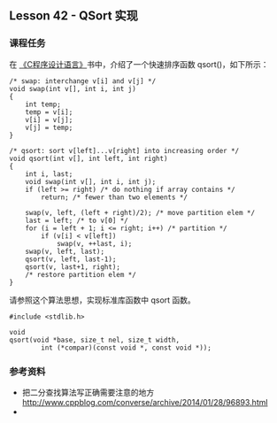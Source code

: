 
## Lesson 42 - QSort 实现

### 课程任务
在 [《C程序设计语言》](https://www.dropbox.com/s/qer3va6rtq8o1dj/C%E7%A8%8B%E5%BA%8F%E8%AE%BE%E8%AE%A1%E8%AF%AD%E8%A8%80%EF%BC%88%E7%AC%AC2%E7%89%88%C2%B7%E6%96%B0%E7%89%88%EF%BC%89.pdf)书中，介绍了一个快速排序函数 qsort()，如下所示：

	/* swap: interchange v[i] and v[j] */ 
	void swap(int v[], int i, int j)
	{
		int temp;
		temp = v[i]; 
		v[i] = v[j]; 
		v[j] = temp;
	}

	/* qsort: sort v[left]...v[right] into increasing order */ 
	void qsort(int v[], int left, int right)
	{
		int i, last;
		void swap(int v[], int i, int j);
		if (left >= right) /* do nothing if array contains */ 
			return; /* fewer than two elements */

		swap(v, left, (left + right)/2); /* move partition elem */ 
		last = left; /* to v[0] */
		for (i = left + 1; i <= right; i++) /* partition */
			if (v[i] < v[left]) 
				swap(v, ++last, i);
		swap(v, left, last); 
		qsort(v, left, last-1); 
		qsort(v, last+1, right);
		/* restore partition elem */
	}

请参照这个算法思想，实现标准库函数中 qsort 函数。

	#include <stdlib.h>

	void
	qsort(void *base, size_t nel, size_t width,
			int (*compar)(const void *, const void *));

### 参考资料
* 把二分查找算法写正确需要注意的地方 <http://www.cppblog.com/converse/archive/2014/01/28/96893.html>
* 